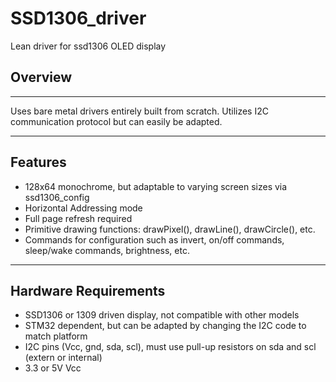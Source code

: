 # SSD1306_driver
Lean driver for ssd1306 OLED display

## Overview
-----------------------------------------

Uses bare metal drivers entirely built from scratch. Utilizes I2C communication protocol but can easily be adapted.

-----------------------------------------

## Features

- 128x64 monochrome, but adaptable to varying screen sizes via ssd1306_config
- Horizontal Addressing mode
- Full page refresh required
- Primitive drawing functions: drawPixel(), drawLine(), drawCircle(), etc.
- Commands for configuration such as invert, on/off commands, sleep/wake commands, brightness, etc.

-----------------------------------------

## Hardware Requirements

- SSD1306 or 1309 driven display, not compatible with other models
- STM32 dependent, but can be adapted by changing the I2C code to match platform
- I2C pins (Vcc, gnd, sda, scl), must use pull-up resistors on sda and scl (extern or internal)
- 3.3 or 5V Vcc
